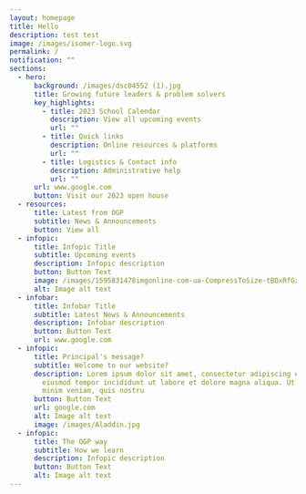```yaml
---
layout: homepage
title: Hello
description: test test
image: /images/isomer-logo.svg
permalink: /
notification: ""
sections:
  - hero:
      background: /images/dsc04552 (1).jpg
      title: Growing future leaders & problem solvers
      key_highlights:
        - title: 2023 School Calendar
          description: View all upcoming events
          url: ""
        - title: Quick links
          description: Online resources & platforms
          url: ""
        - title: Logistics & Contact info
          description: Administrative help
          url: ""
      url: www.google.com
      button: Visit our 2023 open house
  - resources:
      title: Latest from OGP
      subtitle: News & Announcements
      button: View all
  - infopic:
      title: Infopic Title
      subtitle: Upcoming events
      description: Infopic description
      button: Button Text
      image: /images/1595831478imgonline-com-ua-CompressToSize-tBOxRfGzn1.jpeg
      alt: Image alt text
  - infobar:
      title: Infobar Title
      subtitle: Latest News & Announcements
      description: Infobar description
      button: Button Text
      url: www.google.com
  - infopic:
      title: Principal's message?
      subtitle: Welcome to our website?
      description: Lorem ipsum dolor sit amet, consectetur adipiscing elit, sed do
        eiusmod tempor incididunt ut labore et dolore magna aliqua. Ut enim ad
        minim veniam, quis nostru
      button: Button Text
      url: google.com
      alt: Image alt text
      image: /images/Aladdin.jpg
  - infopic:
      title: The OGP way
      subtitle: How we learn
      description: Infopic description
      button: Button Text
      alt: Image alt text
---
```

